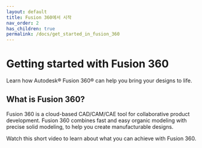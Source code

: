 ```yaml
---
layout: default
title: Fusion 360에서 시작
nav_order: 2
has_children: true
permalink: /docs/get_started_in_fusion_360
---
```

# Getting started with Fusion 360
Learn how Autodesk® Fusion 360® can help you bring your designs to life.  
  
## What is Fusion 360?
Fusion 360 is a cloud-based CAD/CAM/CAE tool for collaborative product development. Fusion 360 combines fast and easy organic modeling with precise solid modeling, to help you create manufacturable designs.

Watch this short video to learn about what you can achieve with Fusion 360.